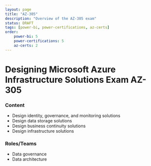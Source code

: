 ```yaml
---
layout: page
title: "AZ-305"
description: "Overview of the AZ-305 exam"
status: DRAFT
tags: [power-bi, power-certifications, az-certs]
order: 
    power-bi: 5
    power-certifications: 5
    az-certs: 2
---
```

# Designing Microsoft Azure Infrastructure Solutions Exam AZ-305  
  
### Content  
  
- Design identity, governance, and monitoring solutions
- Design data storage solutions
- Design business continuity solutions
- Design infrastructure solutions  
  
### Roles/Teams  
  
- Data governance
- Data architecture
